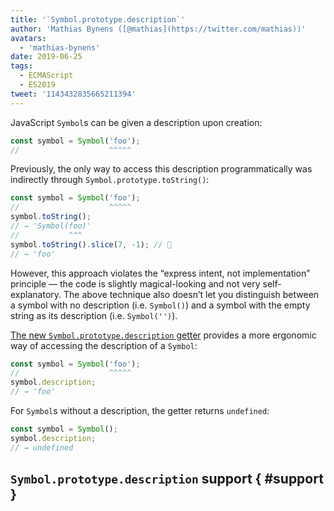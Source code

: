 ```yaml
---
title: '`Symbol.prototype.description`'
author: 'Mathias Bynens ([@mathias](https://twitter.com/mathias))'
avatars:
  - 'mathias-bynens'
date: 2019-06-25
tags:
  - ECMAScript
  - ES2019
tweet: '1143432835665211394'
---
```

JavaScript `Symbol`s can be given a description upon creation:

```js
const symbol = Symbol('foo');
//                    ^^^^^
```

Previously, the only way to access this description programmatically was indirectly through `Symbol.prototype.toString()`:

```js
const symbol = Symbol('foo');
//                    ^^^^^
symbol.toString();
// → 'Symbol(foo)'
//           ^^^
symbol.toString().slice(7, -1); // 🤔
// → 'foo'
```

However, this approach violates the “express intent, not implementation” principle — the code is slightly magical-looking and not very self-explanatory. The above technique also doesn’t let you distinguish between a symbol with no description (i.e. `Symbol()`) and a symbol with the empty string as its description (i.e. `Symbol('')`).

[The new `Symbol.prototype.description` getter](https://tc39.es/ecma262/#sec-symbol.prototype.description) provides a more ergonomic way of accessing the description of a `Symbol`:

```js
const symbol = Symbol('foo');
//                    ^^^^^
symbol.description;
// → 'foo'
```

For `Symbol`s without a description, the getter returns `undefined`:

```js
const symbol = Symbol();
symbol.description;
// → undefined
```

## `Symbol.prototype.description` support { #support }

<feature-support chrome="70 /blog/v8-release-70#javascript-language-features"
                 firefox="63"
                 safari="12.1"
                 nodejs="12 https://twitter.com/mathias/status/1120700101637353473"
                 babel="yes"></feature-support>

